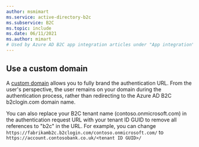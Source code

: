 ```yaml
---
author: msmimart
ms.service: active-directory-b2c
ms.subservice: B2C
ms.topic: include
ms.date: 06/11/2021
ms.author: mimart
# Used by Azure AD B2C app integration articles under "App integration".
---
```

## Use a custom domain

A [custom domain](../articles/active-directory-b2c/custom-domain.md) allows you to fully brand the authentication URL. From the user's perspective, the user remains on your domain during the authentication process, rather than redirecting to the Azure AD B2C b2clogin.com domain name.

You can also replace your B2C tenant name (contoso.onmicrosoft.com) in the authentication request URL with your tenant ID GUID to remove all references to "b2c" in the URL. For example, you can change `https://fabrikamb2c.b2clogin.com/contoso.onmicrosoft.com/` to `https://account.contosobank.co.uk/<tenant ID GUID>/`
